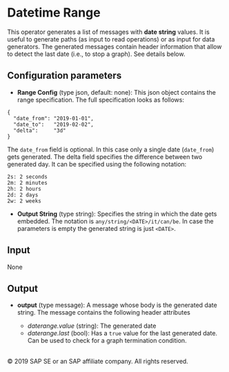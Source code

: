 Datetime Range
================

This operator generates a list of messages with **date string** values. It is useful to generate paths (as input to read operations) or as input for data generators.
The generated messages contain header information that allow to detect the last date (i.e., to stop a graph). See details below.

Configuration parameters
------------

* **Range Config** (type json, default: none): This json object contains the range specification. The full specification looks as follows:

```
{ 
  "date_from": "2019-01-01",
  "date_to":   "2019-02-02",
  "delta":     "3d" 
}
```

The `date_from` field is optional. In this case only a single date (`date_from`) gets generated. The delta field specifies the difference between two generated day. It can be specified using the following notation:

```
2s: 2 seconds
2m: 2 minutes
2h: 2 hours
2d: 2 days
2w: 2 weeks
```

* **Output String** (type string): Specifies the string in which the date gets embedded. The notation is `any/string/<DATE>/it/can/be`. In case the parameters is empty the generated string is just `<DATE>`.


Input
------------

None

Output
------------

* **output** (type message): A message whose body is the generated date string. The message contains the following header attributes

  * *daterange.value* (string): The generated date
  * *daterange.last* (bool): Has a `true` value for the last generated date. Can be used to check for a graph termination condition.


<br>
<div class="footer">
   &copy; 2019 SAP SE or an SAP affiliate company. All rights reserved.
</div>
